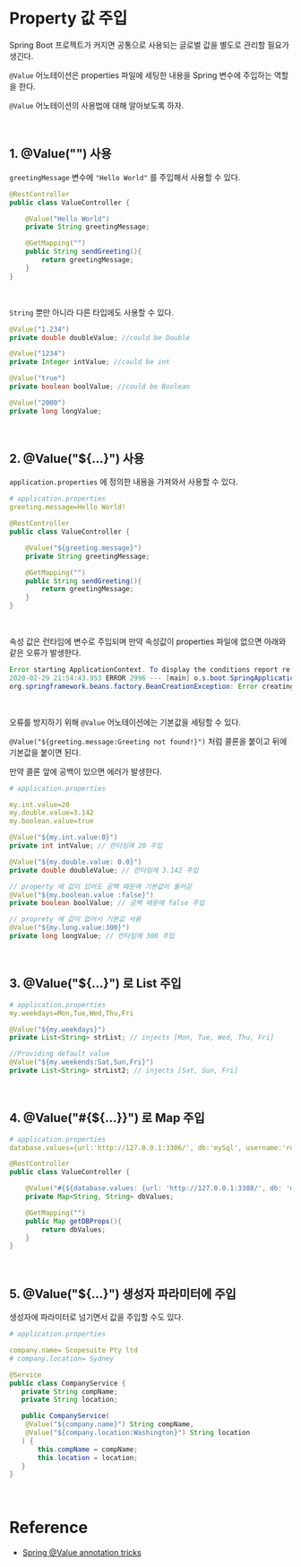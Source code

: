# Property 값 주입

Spring Boot 프로젝트가 커지면 공통으로 사용되는 글로벌 값을 별도로 관리할 필요가 생긴다.

`@Value` 어노테이션은 properties 파일에 세팅한 내용을 Spring 변수에 주입하는 역할을 한다.

`@Value` 어노테이션의 사용법에 대해 알아보도록 하자.

<br>

## 1. @Value("") 사용

`greetingMessage` 변수에 `"Hello World"` 를 주입해서 사용할 수 있다.

```java
@RestController
public class ValueController {

    @Value("Hello World")
    private String greetingMessage;

    @GetMapping("")
    public String sendGreeting(){
        return greetingMessage;
    }
}
```

<br>

`String` 뿐만 아니라 다른 타입에도 사용할 수 있다.

```java
@Value("1.234")
private double doubleValue; //could be Double

@Value("1234")
private Integer intValue; //could be int

@Value("true")
private boolean boolValue; //could be Boolean

@Value("2000")
private long longValue;
```

<br>

## 2. @Value("${...}") 사용

`application.properties` 에 정의한 내용을 가져와서 사용할 수 있다.

```yaml
# application.properties
greeting.message=Hello World!
```

```java
@RestController
public class ValueController {

    @Value("${greeting.message}") 
    private String greetingMessage;

    @GetMapping("")
    public String sendGreeting(){
        return greetingMessage;
    }
}
```

<br>

속성 값은 런타임에 변수로 주입되며 만약 속성값이 properties 파일에 없으면 아래와 같은 오류가 발생한다.

```java
Error starting ApplicationContext. To display the conditions report re-run your application with 'debug' enabled.
2020-02-29 21:54:43.953 ERROR 2996 --- [main] o.s.boot.SpringApplication: Application run failed
org.springframework.beans.factory.BeanCreationException: Error creating bean with name 'valueController': Injection of autowired dependencies failed; nested exception is java.lang.IllegalArgumentException: Could not resolve placeholder 'greeting.message' in value "${greeting.message}"
```

<br>

오류를 방지하기 위해 `@Value` 어노테이션에는 기본값을 세팅할 수 있다.

`@Value("${greeting.message:Greeting not found!}")` 처럼 콜론을 붙이고 뒤에 기본값을 붙이면 된다.

만약 콜론 앞에 공백이 있으면 에러가 발생한다.

```yaml
# application.properties

my.int.value=20
my.double.value=3.142
my.boolean.value=true
```

```java
@Value("${my.int.value:0}")
private int intValue; // 런타임에 20 주입

@Value("${my.double.value: 0.0}")
private double doubleValue; // 런타임에 3.142 주입

// property 에 값이 있어도 공백 때문에 기본값이 들어감
@Value("${my.boolean.value :false}")
private boolean boolValue; // 공백 때문에 false 주입

// proprety 에 값이 없어서 기본값 사용
@Value("${my.long.value:300}")
private long longValue; // 런타임에 300 주입
```

<br>

## 3. @Value("${...}") 로 List 주입

```yaml
# application.properties
my.weekdays=Mon,Tue,Wed,Thu,Fri
```

```java
@Value("${my.weekdays}")
private List<String> strList; // injects [Mon, Tue, Wed, Thu, Fri]

//Providing default value
@Value("${my.weekends:Sat,Sun,Fri}")
private List<String> strList2; // injects [Sat, Sun, Fri]
```

<br>

## 4. @Value("#{${...}}") 로 Map 주입

```yaml
# application.properties
database.values={url:'http://127.0.0.1:3306/', db:'mySql', username:'root', password:'root'}
```

```java
@RestController
public class ValueController {

    @Value("#{${database.values: {url: 'http://127.0.0.1:3308/', db: 'mySql', username: 'root', password: ''}}}")
    private Map<String, String> dbValues;

    @GetMapping("")
    public Map getDBProps(){
        return dbValues;
    }
}
```

<br>

## 5. @Value("${...}") 생성자 파라미터에 주입

생성자에 파라미터로 넘기면서 값을 주입할 수도 있다.

```yaml
# application.properties

company.name= Scopesuite Pty ltd
# company.location= Sydney
```

```java
@Service
public class CompanyService {
   private String compName;
   private String location;

   public CompanyService(
    @Value("${company.name}") String compName,
    @Value("${company.location:Washington}") String location
   ) {
       this.compName = compName;
       this.location = location;
   }
}
```

<br>

# Reference

- [Spring @Value annotation tricks](https://dev.to/habeebcycle/spring-value-annotation-tricks-1a80)
